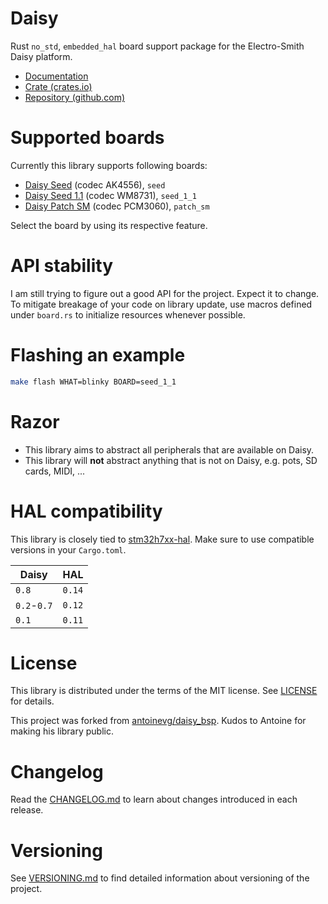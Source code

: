 # Daisy

Rust `no_std`, `embedded_hal` board support package for the Electro-Smith Daisy
platform.

* [Documentation](https://zlosynth.com/daisy)
* [Crate (crates.io)](https://crates.io/crates/daisy)
* [Repository (github.com)](https://github.com/zlosynth/daisy)

# Supported boards

Currently this library supports following boards:

* [Daisy Seed](https://www.electro-smith.com/daisy/daisy) (codec AK4556), `seed`
* [Daisy Seed 1.1](https://www.electro-smith.com/daisy/daisy) (codec WM8731), `seed_1_1`
* [Daisy Patch SM](https://www.electro-smith.com/daisy/patch-sm) (codec PCM3060), `patch_sm`

Select the board by using its respective feature.

# API stability

I am still trying to figure out a good API for the project. Expect it to change.
To mitigate breakage of your code on library update, use macros defined under
`board.rs` to initialize resources whenever possible.

# Flashing an example

``` sh
make flash WHAT=blinky BOARD=seed_1_1
```

# Razor

* This library aims to abstract all peripherals that are available on Daisy.
* This library will **not** abstract anything that is not on Daisy, e.g. pots,
  SD cards, MIDI, ...

# HAL compatibility

This library is closely tied to [stm32h7xx-hal](https://github.com/stm32-rs/stm32h7xx-hal/).
Make sure to use compatible versions in your `Cargo.toml`.

| **Daisy**   | **HAL** |
|-------------|---------|
| `0.8`       | `0.14`  |
| `0.2`-`0.7` | `0.12`  |
| `0.1`       | `0.11`  |

# License

This library is distributed under the terms of the MIT license. See
[LICENSE](LICENSE) for details.

This project was forked from
[antoinevg/daisy_bsp](https://github.com/antoinevg/daisy_bsp).
Kudos to Antoine for making his library public.

# Changelog

Read the [CHANGELOG.md](CHANGELOG.md) to learn about changes introduced in each
release.

# Versioning

See [VERSIONING.md](VERSIONING.md) to find detailed information about versioning
of the project.
